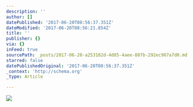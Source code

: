 ```yaml
---
description: ''
author: []
datePublished: '2017-06-20T08:56:37.351Z'
dateModified: '2017-06-20T08:56:21.854Z'
title: ''
publisher: {}
via: {}
inFeed: true
sourcePath: _posts/2017-06-20-a253182d-4d85-4aee-887b-292ec907a7d0.md
starred: false
datePublishedOriginal: '2017-06-20T08:56:37.351Z'
_context: 'http://schema.org'
_type: Article

---
```

![](https://the-grid-user-content.s3-us-west-2.amazonaws.com/9fa79ae5-ef6b-4824-8c49-7931ce8c60e2.jpg)